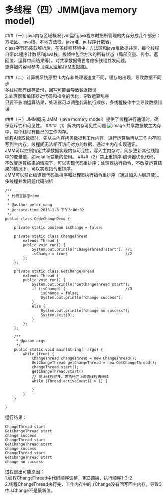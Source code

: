 多线程（四）JMM(java memory model)
===
###（一）java内存区域概况
jvm运行java程序时把所管理的内存分成几个部分：方法区、java栈、本地方法栈、java堆、pc程序计数器。  
class字节码装载解析后，在多线程环境中，方法区和java堆数据共享，每个线程自带pc程序计数器和java栈，栈帧中包含方法的所有状态（局部变量、传参、返回值、运算中间结果等）。对共享数据需要考虑多线程并发问题。  
更详细内容可参考[《深入理解JVM虚拟机》](https://book.douban.com/subject/24722612/)。

###（二）计算机系统原型
1.内存和处理器速度不同，缓存的出现，导致数据不同步  
多线程都有缓存备份，回写可能会导致数据错误  
2.处理器和编译器对代码和指令的优化，导致运算乱序  
只要不影响运算结果，处理器可以调整代码执行顺序，多线程操作中会导致数据错误

###（三）JMM概况
JMM（java momery model）提供了线程进行通讯时，确保互斥性和可见性。
####（1）解决内存可见性问题
![image](http://img.blog.csdn.net/20150108141719394?watermark/2/text/aHR0cDovL2Jsb2cuY3Nkbi5uZXQvd2FuZ3BlaWZlbmc2Njk=/font/5a6L5L2T/fontsize/400/fill/I0JBQkFCMA==/dissolve/70/gravity/Center)
共享数据放主内存中，每个线程有自己的工作内存。  
线程A读取数据时，先从主内存拷贝数据到工作内存，进行运算后再从工作内存回写到主内存，线程间无法相互访问对方的数据，通过主内存实现通讯。  
JMM可以控制指定共享数据实现内存可见性，写入主内存时，同步更新其他线程中的变量值，如volatile变量的使用。
####（2）禁止重排序
编译器优化代码，不改变运算结果的情况下，可以实现代码重排序；处理器执行指令，不改变运算结果的情况下，可以实现指令重排序。  
JMM可以禁止编译器代码重排序和处理器执行指令重排序（通过加入内层屏蔽）。  
多线程并发问题代码剖析  

	/** 
	 * 代码重排序demo 
	 *  
	 * @author peter_wang 
	 * @create-time 2015-1-8 下午3:06:02 
	 */  
	public class CodeChangeDemo {  
	  
	    private static boolean isChange = false;  
	  
	    private static class ChangeThread  
	        extends Thread {  
	        public void run() {  
	            System.out.println("ChangeThread start"); //1  
	            isChange = true;                          //2  
	        };  
	    };  
	  
	    private static class GetChangeThread  
	        extends Thread {  
	        public void run() {  
	            System.out.println("GetChangeThread start");  
	            if (isChange) {                           //3  
	                isChange = false;  
	                System.out.println("change success");  
	            }  
	            else {  
	                System.out.println("change no success");  
	                System.exit(0);  
	            }  
	        };  
	    };  
	  
	    /** 
	     * @param args 
	     */  
	    public static void main(String[] args) {  
	        while (true) {  
	            ChangeThread changeThread = new ChangeThread();  
	            GetChangeThread getChangeThread = new GetChangeThread();  
	            changeThread.start();  
	            getChangeThread.start();  
	            // 防止线程过多，等执行完上面俩线程再继续  
	            while (Thread.activeCount() > 1) {  
	  
	            }  
	        }  
	    }  
	  
	}  
运行结果：

	ChangeThread start
	GetChangeThread start
	change success
	ChangeThread start
	GetChangeThread start
	change success
	ChangeThread start
	GetChangeThread start
	change no success
进程退出可能原因：  
1.线程ChangeThread中代码顺序调整，1和2调换，执行顺序1-3-2  
2.线程ChangeThread执行完，工作内存中的isChange没有回写回主内存，导致3中isChange不是最新值。